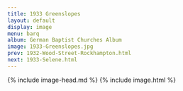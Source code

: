 ```yaml
---
title: 1933 Greenslopes
layout: default
display: image
menu: barq
album: German Baptist Churches Album
image: 1933-Greenslopes.jpg
prev: 1932-Wood-Street-Rockhampton.html
next: 1933-Selene.html
---
```

{% include image-head.md %}
{% include image.html %}